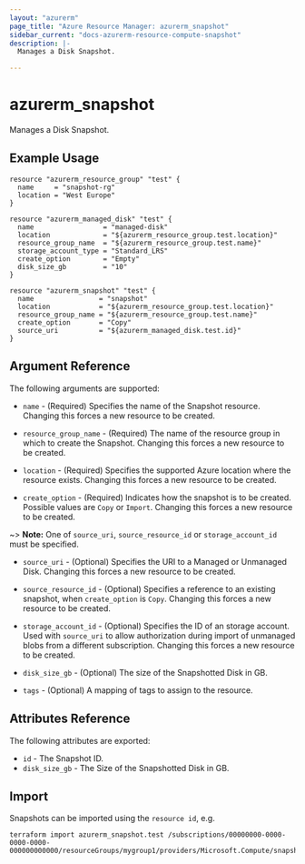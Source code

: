 ```yaml
---
layout: "azurerm"
page_title: "Azure Resource Manager: azurerm_snapshot"
sidebar_current: "docs-azurerm-resource-compute-snapshot"
description: |-
  Manages a Disk Snapshot.

---
```


# azurerm_snapshot

Manages a Disk Snapshot.

## Example Usage

```hcl
resource "azurerm_resource_group" "test" {
  name     = "snapshot-rg"
  location = "West Europe"
}

resource "azurerm_managed_disk" "test" {
  name                 = "managed-disk"
  location             = "${azurerm_resource_group.test.location}"
  resource_group_name  = "${azurerm_resource_group.test.name}"
  storage_account_type = "Standard_LRS"
  create_option        = "Empty"
  disk_size_gb         = "10"
}

resource "azurerm_snapshot" "test" {
  name                = "snapshot"
  location            = "${azurerm_resource_group.test.location}"
  resource_group_name = "${azurerm_resource_group.test.name}"
  create_option       = "Copy"
  source_uri          = "${azurerm_managed_disk.test.id}"
}
```

## Argument Reference

The following arguments are supported:

* `name` - (Required) Specifies the name of the Snapshot resource. Changing this forces a new resource to be created.

* `resource_group_name` - (Required) The name of the resource group in which to create the Snapshot. Changing this forces a new resource to be created.

* `location` - (Required) Specifies the supported Azure location where the resource exists. Changing this forces a new resource to be created.

* `create_option` - (Required) Indicates how the snapshot is to be created. Possible values are `Copy` or `Import`. Changing this forces a new resource to be created.

~> **Note:** One of `source_uri`, `source_resource_id` or `storage_account_id` must be specified.

* `source_uri` - (Optional) Specifies the URI to a Managed or Unmanaged Disk. Changing this forces a new resource to be created.

* `source_resource_id` - (Optional) Specifies a reference to an existing snapshot, when `create_option` is `Copy`. Changing this forces a new resource to be created.

* `storage_account_id` - (Optional) Specifies the ID of an storage account. Used with `source_uri` to allow authorization during import of unmanaged blobs from a different subscription. Changing this forces a new resource to be created.

* `disk_size_gb` - (Optional) The size of the Snapshotted Disk in GB.

* `tags` - (Optional) A mapping of tags to assign to the resource.

## Attributes Reference

The following attributes are exported:

* `id` - The Snapshot ID.
* `disk_size_gb` - The Size of the Snapshotted Disk in GB.

## Import

Snapshots can be imported using the `resource id`, e.g.

```shell
terraform import azurerm_snapshot.test /subscriptions/00000000-0000-0000-0000-000000000000/resourceGroups/mygroup1/providers/Microsoft.Compute/snapshots/snapshot1
```
